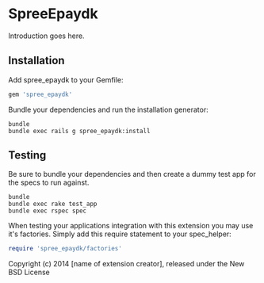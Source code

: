 SpreeEpaydk
===========

Introduction goes here.

Installation
------------

Add spree_epaydk to your Gemfile:

```ruby
gem 'spree_epaydk'
```

Bundle your dependencies and run the installation generator:

```shell
bundle
bundle exec rails g spree_epaydk:install
```

Testing
-------

Be sure to bundle your dependencies and then create a dummy test app for the specs to run against.

```shell
bundle
bundle exec rake test_app
bundle exec rspec spec
```

When testing your applications integration with this extension you may use it's factories.
Simply add this require statement to your spec_helper:

```ruby
require 'spree_epaydk/factories'
```

Copyright (c) 2014 [name of extension creator], released under the New BSD License
